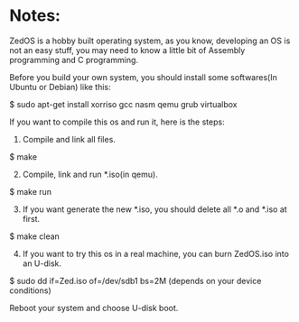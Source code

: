 # Notes:

ZedOS is a hobby built operating system, as you know, developing an OS is not an easy stuff, 
you may need to know a little bit of Assembly programming and C programming.

Before you build your own system, you should install some softwares(In Ubuntu or Debian) like this: 

 $ sudo apt-get install xorriso gcc nasm qemu grub virtualbox

If you want to compile this os and run it, here is the steps:

1. Compile and link all files. 

 $ make 

2. Compile, link and run *.iso(in qemu). 

 $ make run 

3. If you want generate the new *.iso, you should delete all *.o and *.iso at first.  

 $ make clean 

4. If you want to try this os in a real machine, you can burn ZedOS.iso into an U-disk. 

 $ sudo dd if=Zed.iso of=/dev/sdb1 bs=2M (depends on your device conditions)
 
 Reboot your system and choose U-disk boot.
 
